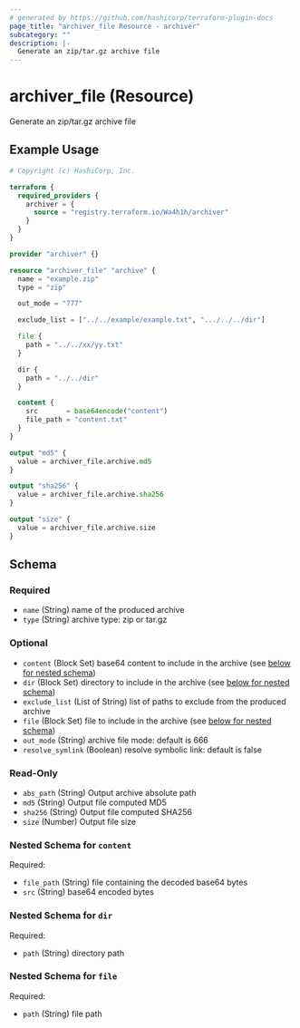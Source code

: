 ```yaml
---
# generated by https://github.com/hashicorp/terraform-plugin-docs
page_title: "archiver_file Resource - archiver"
subcategory: ""
description: |-
  Generate an zip/tar.gz archive file
---
```


# archiver_file (Resource)

Generate an zip/tar.gz archive file

## Example Usage

```terraform
# Copyright (c) HashiCorp, Inc.

terraform {
  required_providers {
    archiver = {
      source = "registry.terraform.io/Wa4h1h/archiver"
    }
  }
}

provider "archiver" {}

resource "archiver_file" "archive" {
  name = "example.zip"
  type = "zip"

  out_mode = "777"

  exclude_list = ["../../example/example.txt", ".../../../dir"]

  file {
    path = "../../xx/yy.txt"
  }

  dir {
    path = "../../dir"
  }

  content {
    src       = base64encode("content")
    file_path = "content.txt"
  }
}

output "md5" {
  value = archiver_file.archive.md5
}

output "sha256" {
  value = archiver_file.archive.sha256
}

output "size" {
  value = archiver_file.archive.size
}
```

<!-- schema generated by tfplugindocs -->
## Schema

### Required

- `name` (String) name of the produced archive
- `type` (String) archive type: zip or tar.gz

### Optional

- `content` (Block Set) base64 content to include in the archive (see [below for nested schema](#nestedblock--content))
- `dir` (Block Set) directory to include in the archive (see [below for nested schema](#nestedblock--dir))
- `exclude_list` (List of String) list of paths to exclude from the produced archive
- `file` (Block Set) file to include in the archive (see [below for nested schema](#nestedblock--file))
- `out_mode` (String) archive file mode: default is 666
- `resolve_symlink` (Boolean) resolve symbolic link: default is false

### Read-Only

- `abs_path` (String) Output archive absolute path
- `md5` (String) Output file computed MD5
- `sha256` (String) Output file computed SHA256
- `size` (Number) Output file size

<a id="nestedblock--content"></a>
### Nested Schema for `content`

Required:

- `file_path` (String) file containing the decoded base64 bytes
- `src` (String) base64 encoded bytes


<a id="nestedblock--dir"></a>
### Nested Schema for `dir`

Required:

- `path` (String) directory path


<a id="nestedblock--file"></a>
### Nested Schema for `file`

Required:

- `path` (String) file path
